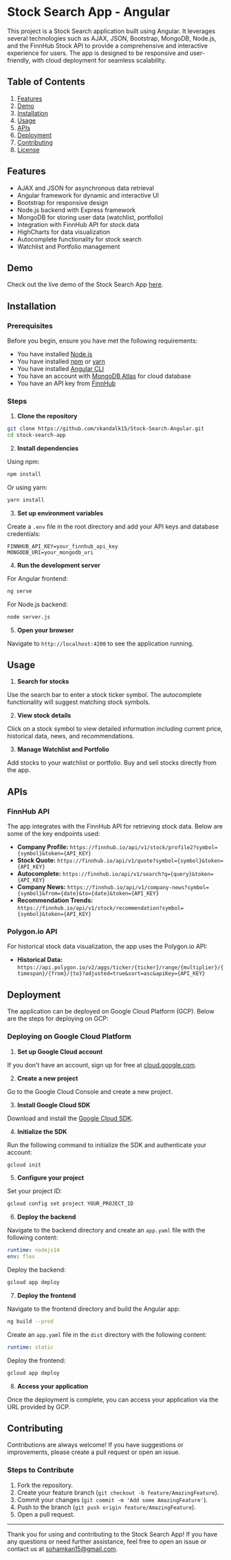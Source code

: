 # Stock Search App - Angular

This project is a Stock Search application built using Angular. It leverages several technologies such as AJAX, JSON, Bootstrap, MongoDB, Node.js, and the FinnHub Stock API to provide a comprehensive and interactive experience for users. The app is designed to be responsive and user-friendly, with cloud deployment for seamless scalability.

## Table of Contents

1. [Features](#features)
2. [Demo](#demo)
3. [Installation](#installation)
4. [Usage](#usage)
5. [APIs](#apis)
6. [Deployment](#deployment)
7. [Contributing](#contributing)
8. [License](#license)

## Features

- AJAX and JSON for asynchronous data retrieval
- Angular framework for dynamic and interactive UI
- Bootstrap for responsive design
- Node.js backend with Express framework
- MongoDB for storing user data (watchlist, portfolio)
- Integration with FinnHub API for stock data
- HighCharts for data visualization
- Autocomplete functionality for stock search
- Watchlist and Portfolio management

## Demo

Check out the live demo of the Stock Search App [here](https://www.youtube.com/watch?v=8Dze7tFvcUM).

## Installation

### Prerequisites

Before you begin, ensure you have met the following requirements:

- You have installed [Node.js](https://nodejs.org/en/download/)
- You have installed [npm](https://www.npmjs.com/get-npm) or [yarn](https://classic.yarnpkg.com/en/docs/install)
- You have installed [Angular CLI](https://angular.io/cli)
- You have an account with [MongoDB Atlas](https://www.mongodb.com/cloud/atlas) for cloud database
- You have an API key from [FinnHub](https://finnhub.io/)

### Steps

1. **Clone the repository**

```bash
git clone https://github.com/skandalk15/Stock-Search-Angular.git
cd stock-search-app
```

2. **Install dependencies**

Using npm:
```bash
npm install
```

Or using yarn:
```bash
yarn install
```

3. **Set up environment variables**

Create a `.env` file in the root directory and add your API keys and database credentials:

```env
FINNHUB_API_KEY=your_finnhub_api_key
MONGODB_URI=your_mongodb_uri
```

4. **Run the development server**

For Angular frontend:
```bash
ng serve
```

For Node.js backend:
```bash
node server.js
```

5. **Open your browser**

Navigate to `http://localhost:4200` to see the application running.

## Usage

1. **Search for stocks**

Use the search bar to enter a stock ticker symbol. The autocomplete functionality will suggest matching stock symbols.

2. **View stock details**

Click on a stock symbol to view detailed information including current price, historical data, news, and recommendations.

3. **Manage Watchlist and Portfolio**

Add stocks to your watchlist or portfolio. Buy and sell stocks directly from the app.

## APIs

### FinnHub API

The app integrates with the FinnHub API for retrieving stock data. Below are some of the key endpoints used:

- **Company Profile:** `https://finnhub.io/api/v1/stock/profile2?symbol={symbol}&token={API_KEY}`
- **Stock Quote:** `https://finnhub.io/api/v1/quote?symbol={symbol}&token={API_KEY}`
- **Autocomplete:** `https://finnhub.io/api/v1/search?q={query}&token={API_KEY}`
- **Company News:** `https://finnhub.io/api/v1/company-news?symbol={symbol}&from={date}&to={date}&token={API_KEY}`
- **Recommendation Trends:** `https://finnhub.io/api/v1/stock/recommendation?symbol={symbol}&token={API_KEY}`

### Polygon.io API

For historical stock data visualization, the app uses the Polygon.io API:

- **Historical Data:** `https://api.polygon.io/v2/aggs/ticker/{ticker}/range/{multiplier}/{timespan}/{from}/{to}?adjusted=true&sort=asc&apiKey={API_KEY}`

## Deployment

The application can be deployed on Google Cloud Platform (GCP). Below are the steps for deploying on GCP:

### Deploying on Google Cloud Platform

1. **Set up Google Cloud account**

If you don't have an account, sign up for free at [cloud.google.com](https://cloud.google.com).

2. **Create a new project**

Go to the Google Cloud Console and create a new project.

3. **Install Google Cloud SDK**

Download and install the [Google Cloud SDK](https://cloud.google.com/sdk).

4. **Initialize the SDK**

Run the following command to initialize the SDK and authenticate your account:

```bash
gcloud init
```

5. **Configure your project**

Set your project ID:

```bash
gcloud config set project YOUR_PROJECT_ID
```

6. **Deploy the backend**

Navigate to the backend directory and create an `app.yaml` file with the following content:

```yaml
runtime: nodejs14
env: flex
```

Deploy the backend:

```bash
gcloud app deploy
```

7. **Deploy the frontend**

Navigate to the frontend directory and build the Angular app:

```bash
ng build --prod
```

Create an `app.yaml` file in the `dist` directory with the following content:

```yaml
runtime: static
```

Deploy the frontend:

```bash
gcloud app deploy
```

8. **Access your application**

Once the deployment is complete, you can access your application via the URL provided by GCP.

## Contributing

Contributions are always welcome! If you have suggestions or improvements, please create a pull request or open an issue.

### Steps to Contribute

1. Fork the repository.
2. Create your feature branch (`git checkout -b feature/AmazingFeature`).
3. Commit your changes (`git commit -m 'Add some AmazingFeature'`).
4. Push to the branch (`git push origin feature/AmazingFeature`).
5. Open a pull request.

---

Thank you for using and contributing to the Stock Search App! If you have any questions or need further assistance, feel free to open an issue or contact us at sohamkan15@gmail.com.
